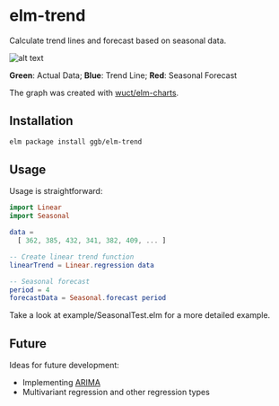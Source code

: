 # elm-trend

Calculate trend lines and forecast based on seasonal data.

![alt text](https://github.com/ggb/elm-trend/blob/master/trends.png "Trend line and seasonal trends")

**Green**: Actual Data; **Blue**: Trend Line; **Red**: Seasonal Forecast

The graph was created with [wuct/elm-charts](http://package.elm-lang.org/packages/wuct/elm-charts/latest). 

## Installation

```bash
elm package install ggb/elm-trend
```

## Usage

Usage is straightforward: 

```elm
import Linear
import Seasonal

data = 
  [ 362, 385, 432, 341, 382, 409, ... ]

-- Create linear trend function
linearTrend = Linear.regression data

-- Seasonal forecast
period = 4
forecastData = Seasonal.forecast period
```

Take a look at example/SeasonalTest.elm for a more detailed example.

## Future

Ideas for future development:

* Implementing [ARIMA](https://en.wikipedia.org/wiki/Autoregressive_integrated_moving_average)
* Multivariant regression and other regression types